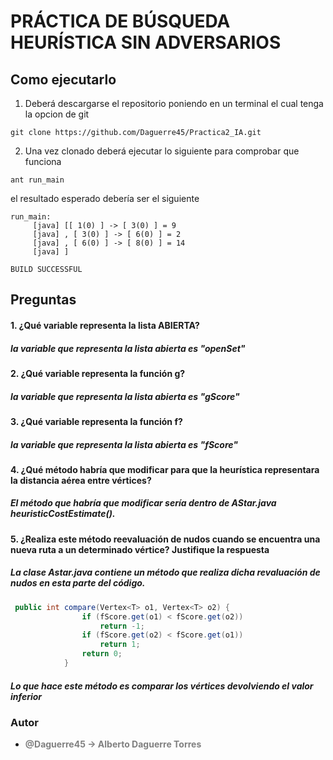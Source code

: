 # PRÁCTICA DE BÚSQUEDA HEURÍSTICA SIN ADVERSARIOS

## Como ejecutarlo
1. Deberá descargarse el repositorio poniendo en un terminal el cual tenga la opcion de git
```shell
git clone https://github.com/Daguerre45/Practica2_IA.git
```
2. Una vez clonado deberá ejecutar lo siguiente para comprobar que funciona
```shell
ant run_main
```
el resultado esperado debería ser el siguiente
```shell
run_main:
     [java] [[ 1(0) ] -> [ 3(0) ] = 9
     [java] , [ 3(0) ] -> [ 6(0) ] = 2
     [java] , [ 6(0) ] -> [ 8(0) ] = 14
     [java] ]

BUILD SUCCESSFUL
```
## Preguntas
#### 1. ¿Qué variable representa la lista ABIERTA?
##### la variable que representa la lista abierta es "openSet"
#### 2. ¿Qué variable representa la función g?
##### la variable que representa la lista abierta es "gScore"
#### 3. ¿Qué variable representa la función f?
##### la variable que representa la lista abierta es "fScore"
#### 4. ¿Qué método habría que modificar para que la heurística representara la distancia aérea entre vértices?
##### El método que habría que modificar sería dentro de AStar.java heuristicCostEstimate().
#### 5. ¿Realiza este método reevaluación de nudos cuando se encuentra una nueva ruta a un determinado vértice? Justifique la respuesta
##### La clase Astar.java contiene un método que realiza dicha revaluación de nudos en esta parte del código.  
``` java
 public int compare(Vertex<T> o1, Vertex<T> o2) {
                if (fScore.get(o1) < fScore.get(o2))
                    return -1;
                if (fScore.get(o2) < fScore.get(o1))
                    return 1;
                return 0;
            }
```
##### Lo que hace este método es comparar los vértices devolviendo el valor inferior



### Autor

- <span style="color:grey">**@Daguerre45 -> Alberto Daguerre Torres**</span>
